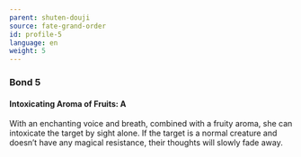 ```yaml
---
parent: shuten-douji
source: fate-grand-order
id: profile-5
language: en
weight: 5
---
```


### Bond 5

#### Intoxicating Aroma of Fruits: A

With an enchanting voice and breath, combined with a fruity aroma, she can intoxicate the target by sight alone.
If the target is a normal creature and doesn’t have any magical resistance, their thoughts will slowly fade away.
